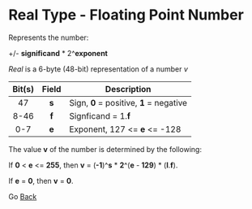 # Real Type - Floating Point Number

Represents the number:

+/- **significand** * 2^**exponent**

*Real* is a 6-byte (48-bit) representation of a number *v*

|Bit(s)|Field|Description                             |
| :--: | :-: |----------------------------------------|
|  47  |**s**|Sign, **0** = positive, **1** = negative|
| 8-46 |**f**|Signficand = 1.**f**                    |
| 0-7  |**e**|Exponent, 127 <= **e** <= -128          |

The value **v** of the number is determined by the following:

If **0** < **e** <= **255**, then **v** = (**-1**)^**s** * **2**^(**e** - **129**) * (**l**.**f**).

If **e** = **0**, then **v** = **0**.

Go [Back](../../README.md)